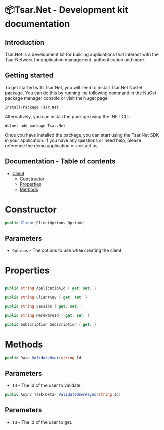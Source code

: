 # 📦Tsar.Net - Development kit documentation

## Introduction

Tsar.Net is a development kit for building applications that interact with the Tsar Network for application management, authentication and more.

## Getting started

To get started with Tsar.Net, you will need to install Tsar.Net NuGet package. You can do this by running the following command in the NuGet package manager console or visit the Nuget page:

```
Install-Package Tsar.Net
```

Alternatively, you can install the package using the .NET CLI:

```
dotnet add package Tsar.Net
```

Once you have installed the package, you can start using the Tsar.Net SDK in your application.
If you have any questions or need help, please reference the demo application or contact us.

## Documentation - Table of contents

- [Client](#Client)
  - [Constructor](#Constructor)
  - [Properties](#Properties)
  - [Methods](#Methods)

# Constructor

```csharp
public Client(ClientOptions Options)
```

## Parameters

- `Options` - The options to use when creating the client.

# Properties

```csharp

public string ApplicationId { get; set; }

public string ClientKey { get; set; }

public string Session { get; set; }

public string HardwareId { get; set; }

public Subscription Subscription { get; }
```

# Methods

```csharp
public Data ValidateUser(string Id)
```

## Parameters

- `Id` - The id of the user to validate.

```csharp
public Async Task<Data> ValidateUserAsync(string Id)
```

## Parameters

- `Id` - The id of the user to get.
